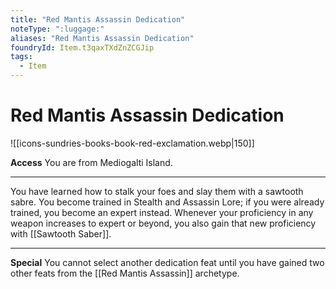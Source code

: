 ```yaml
---
title: "Red Mantis Assassin Dedication"
noteType: ":luggage:"
aliases: "Red Mantis Assassin Dedication"
foundryId: Item.t3qaxTXdZnZCGJip
tags:
  - Item
---
```


# Red Mantis Assassin Dedication
![[icons-sundries-books-book-red-exclamation.webp|150]]

**Access** You are from Mediogalti Island.

* * *

You have learned how to stalk your foes and slay them with a sawtooth sabre. You become trained in Stealth and Assassin Lore; if you were already trained, you become an expert instead. Whenever your proficiency in any weapon increases to expert or beyond, you also gain that new proficiency with [[Sawtooth Saber]].

* * *

**Special** You cannot select another dedication feat until you have gained two other feats from the [[Red Mantis Assassin]] archetype.
